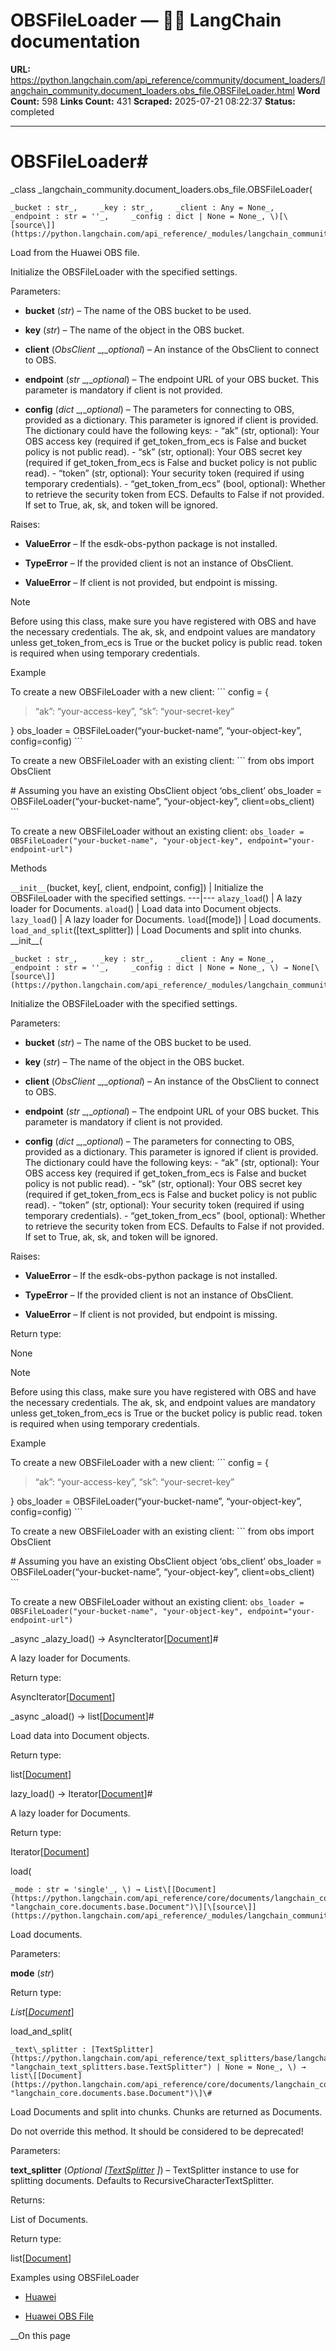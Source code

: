 # OBSFileLoader — 🦜🔗 LangChain  documentation

**URL:** https://python.langchain.com/api_reference/community/document_loaders/langchain_community.document_loaders.obs_file.OBSFileLoader.html
**Word Count:** 598
**Links Count:** 431
**Scraped:** 2025-07-21 08:22:37
**Status:** completed

---

# OBSFileLoader\#

_class _langchain\_community.document\_loaders.obs\_file.OBSFileLoader\(

    _bucket : str_,     _key : str_,     _client : Any = None_,     _endpoint : str = ''_,     _config : dict | None = None_, \)[\[source\]](https://python.langchain.com/api_reference/_modules/langchain_community/document_loaders/obs_file.html#OBSFileLoader)\#     

Load from the Huawei OBS file.

Initialize the OBSFileLoader with the specified settings.

Parameters:     

  * **bucket** \(_str_\) – The name of the OBS bucket to be used.

  * **key** \(_str_\) – The name of the object in the OBS bucket.

  * **client** \(_ObsClient_ _,__optional_\) – An instance of the ObsClient to connect to OBS.

  * **endpoint** \(_str_ _,__optional_\) – The endpoint URL of your OBS bucket. This parameter is mandatory if client is not provided.

  * **config** \(_dict_ _,__optional_\) – The parameters for connecting to OBS, provided as a dictionary. This parameter is ignored if client is provided. The dictionary could have the following keys: \- “ak” \(str, optional\): Your OBS access key \(required if get\_token\_from\_ecs is False and bucket policy is not public read\). \- “sk” \(str, optional\): Your OBS secret key \(required if get\_token\_from\_ecs is False and bucket policy is not public read\). \- “token” \(str, optional\): Your security token \(required if using temporary credentials\). \- “get\_token\_from\_ecs” \(bool, optional\): Whether to retrieve the security token from ECS. Defaults to False if not provided. If set to True, ak, sk, and token will be ignored.

Raises:     

  * **ValueError** – If the esdk-obs-python package is not installed.

  * **TypeError** – If the provided client is not an instance of ObsClient.

  * **ValueError** – If client is not provided, but endpoint is missing.

Note

Before using this class, make sure you have registered with OBS and have the necessary credentials. The ak, sk, and endpoint values are mandatory unless get\_token\_from\_ecs is True or the bucket policy is public read. token is required when using temporary credentials.

Example

To create a new OBSFileLoader with a new client: \`\`\` config = \{

> “ak”: “your-access-key”, “sk”: “your-secret-key”

\} obs\_loader = OBSFileLoader\(“your-bucket-name”, “your-object-key”, config=config\) \`\`\`

To create a new OBSFileLoader with an existing client: \`\`\` from obs import ObsClient

\# Assuming you have an existing ObsClient object ‘obs\_client’ obs\_loader = OBSFileLoader\(“your-bucket-name”, “your-object-key”, client=obs\_client\) \`\`\`

To create a new OBSFileLoader without an existing client: `` obs_loader = OBSFileLoader("your-bucket-name", "your-object-key", endpoint="your-endpoint-url") ``

Methods

`__init__`\(bucket, key\[, client, endpoint, config\]\) | Initialize the OBSFileLoader with the specified settings.   ---|---   `alazy_load`\(\) | A lazy loader for Documents.   `aload`\(\) | Load data into Document objects.   `lazy_load`\(\) | A lazy loader for Documents.   `load`\(\[mode\]\) | Load documents.   `load_and_split`\(\[text\_splitter\]\) | Load Documents and split into chunks.      \_\_init\_\_\(

    _bucket : str_,     _key : str_,     _client : Any = None_,     _endpoint : str = ''_,     _config : dict | None = None_, \) → None[\[source\]](https://python.langchain.com/api_reference/_modules/langchain_community/document_loaders/obs_file.html#OBSFileLoader.__init__)\#     

Initialize the OBSFileLoader with the specified settings.

Parameters:     

  * **bucket** \(_str_\) – The name of the OBS bucket to be used.

  * **key** \(_str_\) – The name of the object in the OBS bucket.

  * **client** \(_ObsClient_ _,__optional_\) – An instance of the ObsClient to connect to OBS.

  * **endpoint** \(_str_ _,__optional_\) – The endpoint URL of your OBS bucket. This parameter is mandatory if client is not provided.

  * **config** \(_dict_ _,__optional_\) – The parameters for connecting to OBS, provided as a dictionary. This parameter is ignored if client is provided. The dictionary could have the following keys: \- “ak” \(str, optional\): Your OBS access key \(required if get\_token\_from\_ecs is False and bucket policy is not public read\). \- “sk” \(str, optional\): Your OBS secret key \(required if get\_token\_from\_ecs is False and bucket policy is not public read\). \- “token” \(str, optional\): Your security token \(required if using temporary credentials\). \- “get\_token\_from\_ecs” \(bool, optional\): Whether to retrieve the security token from ECS. Defaults to False if not provided. If set to True, ak, sk, and token will be ignored.

Raises:     

  * **ValueError** – If the esdk-obs-python package is not installed.

  * **TypeError** – If the provided client is not an instance of ObsClient.

  * **ValueError** – If client is not provided, but endpoint is missing.

Return type:     

None

Note

Before using this class, make sure you have registered with OBS and have the necessary credentials. The ak, sk, and endpoint values are mandatory unless get\_token\_from\_ecs is True or the bucket policy is public read. token is required when using temporary credentials.

Example

To create a new OBSFileLoader with a new client: \`\`\` config = \{

> “ak”: “your-access-key”, “sk”: “your-secret-key”

\} obs\_loader = OBSFileLoader\(“your-bucket-name”, “your-object-key”, config=config\) \`\`\`

To create a new OBSFileLoader with an existing client: \`\`\` from obs import ObsClient

\# Assuming you have an existing ObsClient object ‘obs\_client’ obs\_loader = OBSFileLoader\(“your-bucket-name”, “your-object-key”, client=obs\_client\) \`\`\`

To create a new OBSFileLoader without an existing client: `` obs_loader = OBSFileLoader("your-bucket-name", "your-object-key", endpoint="your-endpoint-url") ``

_async _alazy\_load\(\) → AsyncIterator\[[Document](https://python.langchain.com/api_reference/core/documents/langchain_core.documents.base.Document.html#langchain_core.documents.base.Document "langchain_core.documents.base.Document")\]\#     

A lazy loader for Documents.

Return type:     

AsyncIterator\[[Document](https://python.langchain.com/api_reference/core/documents/langchain_core.documents.base.Document.html#langchain_core.documents.base.Document "langchain_core.documents.base.Document")\]

_async _aload\(\) → list\[[Document](https://python.langchain.com/api_reference/core/documents/langchain_core.documents.base.Document.html#langchain_core.documents.base.Document "langchain_core.documents.base.Document")\]\#     

Load data into Document objects.

Return type:     

list\[[Document](https://python.langchain.com/api_reference/core/documents/langchain_core.documents.base.Document.html#langchain_core.documents.base.Document "langchain_core.documents.base.Document")\]

lazy\_load\(\) → Iterator\[[Document](https://python.langchain.com/api_reference/core/documents/langchain_core.documents.base.Document.html#langchain_core.documents.base.Document "langchain_core.documents.base.Document")\]\#     

A lazy loader for Documents.

Return type:     

Iterator\[[Document](https://python.langchain.com/api_reference/core/documents/langchain_core.documents.base.Document.html#langchain_core.documents.base.Document "langchain_core.documents.base.Document")\]

load\(

    _mode : str = 'single'_, \) → List\[[Document](https://python.langchain.com/api_reference/core/documents/langchain_core.documents.base.Document.html#langchain_core.documents.base.Document "langchain_core.documents.base.Document")\][\[source\]](https://python.langchain.com/api_reference/_modules/langchain_community/document_loaders/obs_file.html#OBSFileLoader.load)\#     

Load documents.

Parameters:     

**mode** \(_str_\)

Return type:     

_List_\[[_Document_](https://python.langchain.com/api_reference/core/documents/langchain_core.documents.base.Document.html#langchain_core.documents.base.Document "langchain_core.documents.base.Document")\]

load\_and\_split\(

    _text\_splitter : [TextSplitter](https://python.langchain.com/api_reference/text_splitters/base/langchain_text_splitters.base.TextSplitter.html#langchain_text_splitters.base.TextSplitter "langchain_text_splitters.base.TextSplitter") | None = None_, \) → list\[[Document](https://python.langchain.com/api_reference/core/documents/langchain_core.documents.base.Document.html#langchain_core.documents.base.Document "langchain_core.documents.base.Document")\]\#     

Load Documents and split into chunks. Chunks are returned as Documents.

Do not override this method. It should be considered to be deprecated\!

Parameters:     

**text\_splitter** \(_Optional_ _\[_[_TextSplitter_](https://python.langchain.com/api_reference/text_splitters/base/langchain_text_splitters.base.TextSplitter.html#langchain_text_splitters.base.TextSplitter "langchain_text_splitters.base.TextSplitter") _\]_\) – TextSplitter instance to use for splitting documents. Defaults to RecursiveCharacterTextSplitter.

Returns:     

List of Documents.

Return type:     

list\[[Document](https://python.langchain.com/api_reference/core/documents/langchain_core.documents.base.Document.html#langchain_core.documents.base.Document "langchain_core.documents.base.Document")\]

Examples using OBSFileLoader

  * [Huawei](https://python.langchain.com/docs/integrations/providers/huawei/)

  * [Huawei OBS File](https://python.langchain.com/docs/integrations/document_loaders/huawei_obs_file/)

__On this page